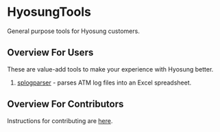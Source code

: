 # HyosungTools
General purpose tools for Hyosung customers.  

## Overview For Users
These are value-add tools to make your experience with Hyosung better. 

1. [splogparser](https://github.com/HyosungTools/splogparser) - parses ATM log files into an Excel spreadsheet. 

## Overview For Contributors
Instructions for contributing are [here](https://github.com/HyosungTools/docs).
